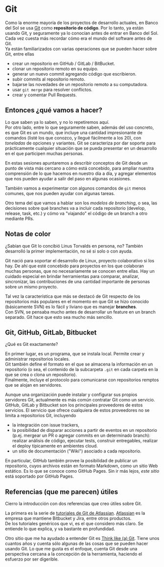 # Git
Como la enorme mayoría de los proyectos de desarrollo actuales, en Banco del Sol se usa [Git](https://git-scm.com/) como **repositorio de código**. 
Por lo tanto, ya están usando Git, y seguramente ya lo conocían antes de entrar en Banco del Sol. Cada vez cuesta más recordar cómo era el mundo del software antes de Git.  
Ya están familiarizados con varias operaciones que se pueden hacer sobre Git, entre ellas
- crear un repositorio en GitHub / GitLab / BitBucket.
- clonar un repositorio remoto en su equipo.
- generar un nuevo commit agregando código que escribieron.
- subir commits al repositorio remoto.
- bajarse las novedades de un repositorio remoto a su computadora.
- usar `git merge` para resolver conflictos.
- crear y comentar Pull Requests.


## Entonces ¿qué vamos a hacer?
Lo que saben ya lo saben, y no lo repetiremos aquí.  
Por otro lado, entre lo que seguramente saben, además del uso concreto, es que Git es un mundo, que incluye una cantidad impresionante de comandos (listé los que conozco, y llegué fácilmente a los 20), con _toneladas_ de opciones y variantes. 
Git se caracteriza por dar soporte para prácticamente cualquier situación que se pueda presentar en un desarrollo en el que participen muchas personas.

En estas sesiones apuntaremos a describir conceptos de Git desde un punto de vista más cercano a cómo está concebido, para ampliar nuestra comprensión de lo que hacemos en nuestro día a día, y agregar elementos que nos pueden ayudar a salir del paso en algunas ocasiones.

También vamos a experimentar con algunos comandos de `git` menos comunes, que nos pueden ayudar con algunas tareas.

Otro tema del que vamos a hablar son los _modelos de branching_, o sea, las decisiones sobre qué branches va a incluir cada repositorio (develop, release, task, etc.) y cómo va "viajando" el código de un branch a otro mediante PRs.


## Notas de color
¿Sabían que Git lo concibió Linus Torvalds en persona, no? 
También desarrolló la primer implementación, no sé si solo o con ayuda.

Git nació para soportar el desarrollo de Linux, proyecto colaborativo si los hay. 
De ahí que esté concebido para proyectos en los que colaboran muchas personas, que no necesariamente se conocen entre ellas. Hay un cuidado especial en brindar herramientas para comparar, analizar, sincronizar, las contribuciones de una cantidad importante de personas sobre un mismo proyecto.

Tal vez la característica que más se destacó de Git respecto de los repositorios más populares en el momento en que Git se hizo conocido (básicamente SVN) es lo fácil y liviano que es manejar **branches**.  
Con SVN, se pensaba mucho antes de desarrollar un feature en un branch separado. Git hace que esto sea mucho más sencillo.


## Git, GitHub, GitLab, Bitbucket
¿Qué es Git exactamente?

En primer lugar, es un programa, que se instala local. Permite crear y administrar repositorios locales.  
Git también define el formato en el que se almacena la información en un repositorio (o sea, el contenido de la subcarpeta `.git`  en cada carpeta en la que se crea o clona un repositorio).  
Finalmente, incluye el protocolo para comunicarse con repositorios remptos que se alojan en servidores.

Aunque una organización puede instalar y configurar sus propios servidores Git, actualmente es más común contratar Git como un servicio.
GitHub, GitLab y Bitbucket son los principales proveedores de estos servicios.
El servicio que ofrece cualquiera de estos proveedores no se limita a repositorios Git, incluyendo 
- la integración con issue trackers,
- la posibilidad de disparar acciones a partir de eventos en un repositorio (p.ej. mergear un PR o agregar commits en un determinado branch): realizar análisis de código, ejecutar tests, construir entregables, realizar el deploy típicamente en ambientes cloud.
- un sitio de documentación ("Wiki") asociado a cada repositorio.

En particular, GitHub también provee la posibilidad de publicar un repositorio, cuyos archivos están en formato Markdown, como un sitio Web estático. Es lo que se conoce como GitHub Pages. Sin ir más lejos, _este sitio_ está soportado por GitHub Pages.


## Referencias (que me parecen) útiles
Cierro la introducción con dos referencias que creo útiles sobre Git.

La primera es la serie de [tutoriales de Git de Atlassian](https://www.atlassian.com/git/tutorials). [Atlassian](https://www.atlassian.com/) es la empresa que mantiene Bitbucket y Jira, entre otros productos.  
De los tutoriales genéricos que vi, es el que considero más claro. Se entiende lo que explica, y va bastante en profundidad.

Otro sitio que me ha ayudado a entender Git es [Think like (a) Git](http://think-like-a-git.net/). Tiene unos cuantos años y cuenta sólo algunas de las cosas que se pueden hacer usando Git. Lo que me gusta es el enfoque, cuenta Git desde una perspectiva cercana a la concepción de la herramienta, haciendo el esfuerzo por ser digerible.